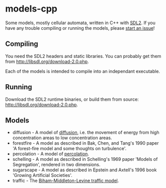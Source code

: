 
# models-cpp
Some models, mostly cellular automata, written in C++ with [SDL2](http://libsdl.org). If you have any trouble compiling or running the models, please [start an issue](https://github.com/Czespo/models-cpp/issues/new)!

## Compiling
You need the SDL2 headers and static libraries. You can probably get them from <http://libsdl.org/download-2.0.php>.

Each of the models is intended to compile into an independant executable.

## Running
Download the SDL2 runtime binaries, or build them from source: <http://libsdl.org/download-2.0.php>.

## Models
- diffusion - A model of [diffusion](https://en.wikipedia.org/wiki/Diffusion), i.e. the movement of energy from high concentration areas to low concentration areas.
- forestfire - A model as described in Bak, Chen, and Tang's 1990 paper 'A forest-fire model and some thoughts on turbulence'.
- percolation - A model of [percolation](https://en.wikipedia.org/wiki/Percolation).
- schelling - A model as described in Schelling's 1969 paper 'Models of Segregation', rendered in two dimensions.
- sugarscape - A model as described in Epstein and Axtell's 1996 book 'Growing Artificial Societies'.
- traffic - The [Biham-Middleton-Levine traffic model](https://en.wikipedia.org/wiki/Biham%E2%80%93Middleton%E2%80%93Levine_traffic_model).
